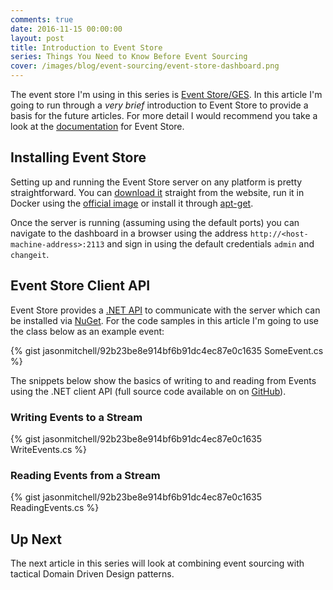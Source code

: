 ```yaml
---
comments: true
date: 2016-11-15 00:00:00
layout: post
title: Introduction to Event Store
series: Things You Need to Know Before Event Sourcing
cover: /images/blog/event-sourcing/event-store-dashboard.png
---
```


The event store I'm using in this series is [Event Store/GES](https://geteventstore.com/).  In this article I'm going to run through a _very brief_ introduction to Event Store to provide a basis for the future articles. For more detail I would recommend you take a look at the [documentation](http://docs.geteventstore.com/) for Event Store.

## Installing Event Store

Setting up and running the Event Store server on any platform is pretty straightforward.  You can [download it](https://geteventstore.com/downloads/) straight from the website, run it in Docker using the [official image](https://store.docker.com/community/images/eventstore/eventstore) or install it through [apt-get](https://packagecloud.io/EventStore/EventStore-OSS).

Once the server is running (assuming using the default ports) you can navigate to the dashboard in a browser using the address `http://<host-machine-address>:2113` and sign in using the default credentials `admin` and `changeit`.

## Event Store Client API

Event Store provides a [.NET API](http://docs.geteventstore.com/dotnet-api/) to communicate with the server which can be installed via [NuGet](https://www.nuget.org/packages/EventStore.Client/).  For the code samples in this article I'm going to use the class below as an example event:

{% gist jasonmitchell/92b23be8e914bf6b91dc4ec87e0c1635 SomeEvent.cs %}

The snippets below show the basics of writing to and reading from Events using the .NET client API (full source code available on on [GitHub](https://github.com/jasonmitchell/event-store-samples/tree/master/Streams)).

### Writing Events to a Stream

{% gist jasonmitchell/92b23be8e914bf6b91dc4ec87e0c1635 WriteEvents.cs %}

### Reading Events from a Stream

{% gist jasonmitchell/92b23be8e914bf6b91dc4ec87e0c1635 ReadingEvents.cs %}

## Up Next

The next article in this series will look at combining event sourcing with tactical Domain Driven Design patterns.
